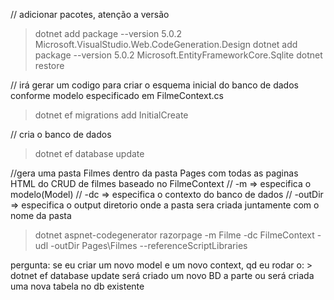
// adicionar pacotes, atenção a versão 
> dotnet add package  --version 5.0.2 Microsoft.VisualStudio.Web.CodeGeneration.Design
> dotnet add package --version 5.0.2 Microsoft.EntityFrameworkCore.Sqlite
> dotnet restore

// irá gerar um codigo para criar o esquema inicial do banco de dados conforme modelo especificado em FilmeContext.cs
> dotnet ef migrations add InitialCreate

// cria o banco de dados
> dotnet ef database update


//gera uma pasta Filmes dentro da pasta Pages com todas as paginas HTML do CRUD de filmes baseado no FilmeContext
// -m => especifica o modelo(Model)
// -dc => especifica o contexto do banco de dados
// -outDir => especifica o output diretorio onde a pasta sera criada juntamente com o nome da pasta
> dotnet aspnet-codegenerator razorpage -m Filme -dc FilmeContext -udl -outDir Pages\Filmes --referenceScriptLibraries

pergunta:
se eu criar um novo model e um novo context, qd eu rodar o: > dotnet ef database update
será criado um novo BD a parte
ou será criada uma nova tabela no db existente

